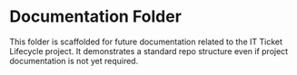 # Documentation Folder

This folder is scaffolded for future documentation related to the IT Ticket Lifecycle project. It demonstrates a standard repo structure even if project documentation is not yet required.
